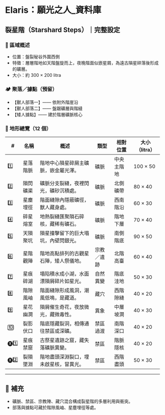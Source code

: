 
# Elaris：願光之人_資料庫

## 裂星階（Starshard Steps）｜完整設定

### 📍 區域概述
- 位置：盤裂秘谷外圍西側
- 特徵：層層階地如天階盤旋而上，夜晚階面似嵌星屑，為遠古隕星碎落後形成的礦層。
- 大小：約 300 × 200 litra

### 🏕️ 聚落／據點（預留）
- 【獸人部落一】—— 依附外階崖沿
- 【獸人部落二】—— 盤踞礦層與階縫
- 【矮人據點】—— 建於階層礦脈核心

### 🗻 地形總覽（12 個）

| # | 名稱 | 概述 | 類型 | 相對位置 | 大小（litra） |
|---|------|------|------|-----------|----------------|
| 1️⃣ | 星落階脈 | 階地中心隕星碎屑主礦脈，嵌金屬光澤。 | 礦脈 | 中央主階地 | 100 × 50 |
| 2️⃣ | 隕閃礦渠 | 礦脈分支裂縫，夜裡閃光，礦砂沉積處。 | 礦脈 | 北側礦帶 | 80 × 40 |
| 3️⃣ | 星塵埋徑 | 階面縫隙內隱蔽礦徑，獸人藏身處。 | 礦脈 | 西南階沿 | 60 × 30 |
| 4️⃣ | 碎星熔室 | 地熱裂縫匯聚隕石碎核，藏稀有礦石。 | 礦脈 | 階地下層 | 70 × 40 |
| 5️⃣ | 天隕聚坑 | 隕星撞擊留下的巨大塌坑，內壁閃銀光。 | 礦脈 | 南側階底 | 90 × 50 |
| 6️⃣ | 星階觀陣 | 階地高點排列的古觀星石陣，矮人祭儀地。 | 宗教／遺跡 | 北階高臺 | 60 × 40 |
| 7️⃣ | 星痕碎湖 | 塌陷積水成小湖，水面漂隕屑碎片如星光。 | 自然異變 | 階底洼地 | 50 × 30 |
| 8️⃣ | 階隙風岫 | 階面縫隙形成風洞，潮風低鳴，是藏道。 | 藏穴 | 西階隙縫 | 40 × 20 |
| 9️⃣ | 星花幽澗 | 隕屑催生奇花，夜放微光，藏微毒性。 | 異象 | 中層坡澗 | 40 × 30 |
| 🔟 | 裂影伏口 | 階底隱藏裂洞，相傳通往禁區或深礦。 | 禁區過渡 | 南階深口 | 40 × 20 |
| 🅧1️⃣ | 星痕禁窟 | 古祭星遺跡之窟，藏失落礦脈異變。 | 禁區 | 階脈隱核 | 40 × 20 |
| 🅧2️⃣ | 裂隕墜淵 | 階地盡頭深淵裂口，埋未啟星核，冒異光。 | 禁區 | 西階盡頭 | 50 × 30 |

---

## 📏 補充
- 礦脈、禁區、宗教陣、藏穴混合構成裂星階的多層利用與衝突。
- 部落與據點可藏於階隙風岫、星塵埋徑等處。
